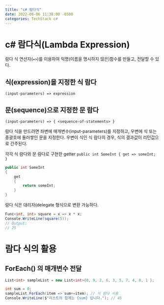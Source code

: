 ```yaml
---
title: "c# 람다식"
date: 2022-08-06 11:38:00 -0500
categories: TechStack c#
---
```


# c# 람다식(Lambda Expression)

람다 식 연산자(` => `)를 이용하여 익명(이름을 명시하지 않은)함수를 만들고, 전달할 수 있다.

## 식(expression)을 지정한 식 람다
```(input-parameters) => expression```

## 문(sequence)으로 지정한 문 람다
```(input-parameters) => { <sequence-of-statements> }```

람다 식을 만드려면 좌변에 매개변수(input-parameters)를 지정하고, 우변에 식 또는 중괄호에 둘러쌓인 문을 지정한다.
우변이 식인 식 람다의 경우, 식의 결과값이 리턴값으로 간주된다.

각각 식 람다와 문 람다로 구현한 getter
```public int SomeInt { get => someInt; }``` 

```csharp
public int SomeInt 
{ 
    get
    { 
        return someInt; 
    } 
}
```

람다 식은 대리자(delegate 형식으로 변환 가능하다.

```csharp
Func<int, int> square = x => x * x;
Console.WriteLine(square(5));
// Output:
// 25
```

# 람다 식의 활용

## ForEach() 의 매개변수 전달
```csharp
List<int> sampleList = new List<int>{0, 9, 2, 6, 3, 5, 7, 4, 8, 1 };

int sum = 0;
sampleList.ForEach(item => sum+=item); // 식 람다 사용
Console.WriteLine($"리스트의 합계는 {sum} 입니다."); // 45
```